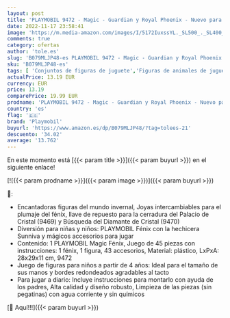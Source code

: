 ```yaml
---
layout: post
title: 'PLAYMOBIL 9472 - Magic - Guardian y Royal Phoenix - Nuevo para 2019'
date: 2022-11-17 23:58:41
image: 'https://m.media-amazon.com/images/I/5172IuxssYL._SL500_._SL400_.jpg'
comments: true
category: ofertas
author: 'tole.es'
slug: 'B079MLJP48-es PLAYMOBIL 9472 - Magic - Guardian y Royal Phoenix - Nuevo...'
sku: 'B079MLJP48-es'
tags: [ 'Conjuntos de figuras de juguete','Figuras de animales de juguete para niños','Juguetes','Juguetes y juegos','Muñecos y figuras','playmobil','🇪🇸', ]
actualPrice: 13.19 EUR
currency: EUR
price: 13.19
comparePrice: 19.99 EUR
prodname: 'PLAYMOBIL 9472 - Magic - Guardian y Royal Phoenix - Nuevo para 2019'
country: 'es'
flag: '🇪🇸'
brand: 'Playmobil'
buyurl: 'https://www.amazon.es/dp/B079MLJP48/?tag=tolees-21'
descuento: '34.02'
average: '13.762'
---
```


En este momento está [{{< param title >}}]({{< param buyurl >}}) en el siguiente enlace!

[![{{< param prodname >}}]({{< param image >}})]({{< param buyurl >}})

🔎:

- Encantadoras figuras del mundo invernal, Joyas intercambiables para el plumaje del fénix, llave de repuesto para la cerradura del Palacio de Cristal (9469) y Búsqueda del Diamante de Cristal (9470)
- Diversión para niñas y niños: PLAYMOBIL Fénix con la hechicera Sunniva y mágicos accesorios para jugar
- Contenido: 1 PLAYMOBIL Magic Fénix, Juego de 45 piezas con instrucciones: 1 fénix, 1 figura, 43 accesorios, Material: plástico, LxPxA: 28x29x11 cm, 9472
- Juego de figuras para niños a partir de 4 años: Ideal para el tamaño de sus manos y bordes redondeados agradables al tacto
- Para jugar a diario: Incluye instrucciones para montarlo con ayuda de los padres, Alta calidad y diseño robusto, Limpieza de las piezas (sin pegatinas) con agua corriente y sin químicos

[🛒 Aquí!!!]({{< param buyurl >}})

